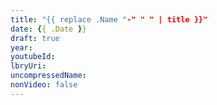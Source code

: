```yaml
---
title: "{{ replace .Name "-" " " | title }}"
date: {{ .Date }}
draft: true
year:
youtubeId:
lbryUri:
uncompressedName:
nonVideo: false
---
```


